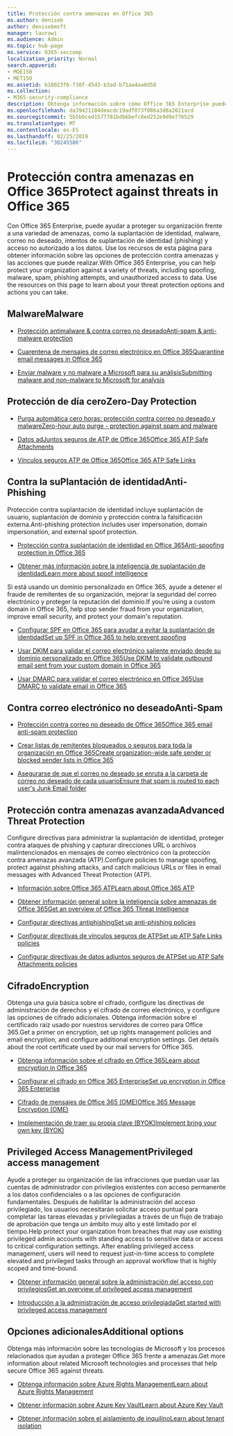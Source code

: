 ```yaml
---
title: Protección contra amenazas en Office 365
ms.author: deniseb
author: denisebmsft
manager: laurawi
ms.audience: Admin
ms.topic: hub-page
ms.service: O365-seccomp
localization_priority: Normal
search.appverid:
- MOE150
- MET150
ms.assetid: b10023f6-f30f-45d3-b3ad-b71aa4aa0d58
ms.collection:
- M365-security-compliance
description: Obtenga información sobre cómo Office 365 Enterprise puede ayudar a proteger a su organización frente a diversas amenazas, como la suplantación de identidad, malware, correo no deseado, intentos de suplantación de identidad (phishing) y acceso no autorizado a los datos.
ms.openlocfilehash: da39421184deacdc19adf073f086a3d8a2021acd
ms.sourcegitcommit: 5b5bbced1577701bdb6befc8ed252e9d9e776529
ms.translationtype: MT
ms.contentlocale: es-ES
ms.lasthandoff: 02/25/2019
ms.locfileid: "30245586"
---
```

# <a name="protect-against-threats-in-office-365"></a><span data-ttu-id="9026e-103">Protección contra amenazas en Office 365</span><span class="sxs-lookup"><span data-stu-id="9026e-103">Protect against threats in Office 365</span></span>

<span data-ttu-id="9026e-p101">Con Office 365 Enterprise, puede ayudar a proteger su organización frente a una variedad de amenazas, como la suplantación de identidad, malware, correo no deseado, intentos de suplantación de identidad (phishing) y acceso no autorizado a los datos. Use los recursos de esta página para obtener información sobre las opciones de protección contra amenazas y las acciones que puede realizar.</span><span class="sxs-lookup"><span data-stu-id="9026e-p101">With Office 365 Enterprise, you can help protect your organization against a variety of threats, including spoofing, malware, spam, phishing attempts, and unauthorized access to data. Use the resources on this page to learn about your threat protection options and actions you can take.</span></span>

## <a name="malware"></a><span data-ttu-id="9026e-106">Malware</span><span class="sxs-lookup"><span data-stu-id="9026e-106">Malware</span></span>

- [<span data-ttu-id="9026e-107">Protección antimalware &amp; contra correo no deseado</span><span class="sxs-lookup"><span data-stu-id="9026e-107">Anti-spam &amp; anti-malware protection</span></span>](anti-spam-and-anti-malware-protection.md)
    
- [<span data-ttu-id="9026e-108">Cuarentena de mensajes de correo electrónico en Office 365</span><span class="sxs-lookup"><span data-stu-id="9026e-108">Quarantine email messages in Office 365</span></span>](quarantine-email-messages.md)
    
- [<span data-ttu-id="9026e-109">Enviar malware y no malware a Microsoft para su análisis</span><span class="sxs-lookup"><span data-stu-id="9026e-109">Submitting malware and non-malware to Microsoft for analysis</span></span>](submitting-malware-and-non-malware-to-microsoft-for-analysis.md)

## <a name="zero-day-protection"></a><span data-ttu-id="9026e-110">Protección de día cero</span><span class="sxs-lookup"><span data-stu-id="9026e-110">Zero-Day Protection</span></span>

- [<span data-ttu-id="9026e-111">Purga automática cero horas: protección contra correo no deseado y malware</span><span class="sxs-lookup"><span data-stu-id="9026e-111">Zero-hour auto purge - protection against spam and malware</span></span>](zero-hour-auto-purge.md)

- [<span data-ttu-id="9026e-112">Datos adJuntos seguros de ATP de Office 365</span><span class="sxs-lookup"><span data-stu-id="9026e-112">Office 365 ATP Safe Attachments</span></span>](atp-safe-attachments.md)

- [<span data-ttu-id="9026e-113">Vínculos seguros ATP de Office 365</span><span class="sxs-lookup"><span data-stu-id="9026e-113">Office 365 ATP Safe Links</span></span>](atp-safe-links.md)

## <a name="anti-phishing"></a><span data-ttu-id="9026e-114">Contra la suPlantación de identidad</span><span class="sxs-lookup"><span data-stu-id="9026e-114">Anti-Phishing</span></span>

<span data-ttu-id="9026e-115">Protección contra suplantación de identidad incluye suplantación de usuario, suplantación de dominio y protección contra la falsificación externa.</span><span class="sxs-lookup"><span data-stu-id="9026e-115">Anti-phishing protection includes user impersonation, domain impersonation, and external spoof protection.</span></span> 

- [<span data-ttu-id="9026e-116">Protección contra suplantación de identidad en Office 365</span><span class="sxs-lookup"><span data-stu-id="9026e-116">Anti-spoofing protection in Office 365</span></span>](anti-spoofing-protection.md)

- [<span data-ttu-id="9026e-117">Obtener más información sobre la inteligencia de suplantación de identidad</span><span class="sxs-lookup"><span data-stu-id="9026e-117">Learn more about spoof intelligence</span></span>](learn-about-spoof-intelligence.md)

<span data-ttu-id="9026e-118">Si está usando un dominio personalizado en Office 365, ayude a detener el fraude de remitentes de su organización, mejorar la seguridad del correo electrónico y proteger la reputación del dominio.</span><span class="sxs-lookup"><span data-stu-id="9026e-118">If you're using a custom domain in Office 365, help stop sender fraud from your organization, improve email security, and protect your domain's reputation.</span></span>
  
- [<span data-ttu-id="9026e-119">Configurar SPF en Office 365 para ayudar a evitar la suplantación de identidad</span><span class="sxs-lookup"><span data-stu-id="9026e-119">Set up SPF in Office 365 to help prevent spoofing</span></span>](set-up-spf-in-office-365-to-help-prevent-spoofing.md)
    
- [<span data-ttu-id="9026e-120">Usar DKIM para validar el correo electrónico saliente enviado desde su dominio personalizado en Office 365</span><span class="sxs-lookup"><span data-stu-id="9026e-120">Use DKIM to validate outbound email sent from your custom domain in Office 365</span></span>](use-dkim-to-validate-outbound-email.md)
    
- [<span data-ttu-id="9026e-121">Usar DMARC para validar el correo electrónico en Office 365</span><span class="sxs-lookup"><span data-stu-id="9026e-121">Use DMARC to validate email in Office 365</span></span>](use-dmarc-to-validate-email.md)

## <a name="anti-spam"></a><span data-ttu-id="9026e-122">Contra correo electrónico no deseado</span><span class="sxs-lookup"><span data-stu-id="9026e-122">Anti-Spam</span></span>

- [<span data-ttu-id="9026e-123">Protección contra correo no deseado de Office 365</span><span class="sxs-lookup"><span data-stu-id="9026e-123">Office 365 email anti-spam protection</span></span>](anti-spam-protection.md)

- [<span data-ttu-id="9026e-124">Crear listas de remitentes bloqueados o seguros para toda la organización en Office 365</span><span class="sxs-lookup"><span data-stu-id="9026e-124">Create organization-wide safe sender or blocked sender lists in Office 365</span></span>](create-organization-wide-safe-sender-or-blocked-sender-lists-in-office-365.md)

- [<span data-ttu-id="9026e-125">Asegurarse de que el correo no deseado se enruta a la carpeta de correo no deseado de cada usuario</span><span class="sxs-lookup"><span data-stu-id="9026e-125">Ensure that spam is routed to each user's Junk Email folder</span></span>](ensure-that-spam-is-routed-to-each-user-s-junk-email-folder.md)
  
    
## <a name="advanced-threat-protection"></a><span data-ttu-id="9026e-126">Protección contra amenazas avanzada</span><span class="sxs-lookup"><span data-stu-id="9026e-126">Advanced Threat Protection</span></span>

<span data-ttu-id="9026e-127">Configure directivas para administrar la suplantación de identidad, proteger contra ataques de phishing y capturar direcciones URL o archivos malintencionados en mensajes de correo electrónico con la protección contra amenazas avanzada (ATP).</span><span class="sxs-lookup"><span data-stu-id="9026e-127">Configure policies to manage spoofing, protect against phishing attacks, and catch malicious URLs or files in email messages with Advanced Threat Protection (ATP).</span></span>
  
- [<span data-ttu-id="9026e-128">Información sobre Office 365 ATP</span><span class="sxs-lookup"><span data-stu-id="9026e-128">Learn about Office 365 ATP</span></span>](office-365-atp.md)

- [<span data-ttu-id="9026e-129">Obtener información general sobre la inteligencia sobre amenazas de Office 365</span><span class="sxs-lookup"><span data-stu-id="9026e-129">Get an overview of Office 365 Threat Intelligence</span></span>](office-365-ti.md)
    
- [<span data-ttu-id="9026e-130">Configurar directivas antiphishing</span><span class="sxs-lookup"><span data-stu-id="9026e-130">Set up anti-phishing policies</span></span>](set-up-anti-phishing-policies.md)
    
- [<span data-ttu-id="9026e-131">Configurar directivas de vínculos seguros de ATP</span><span class="sxs-lookup"><span data-stu-id="9026e-131">Set up ATP Safe Links policies</span></span>](set-up-atp-safe-links-policies.md)
    
- [<span data-ttu-id="9026e-132">Configurar directivas de datos adjuntos seguros de ATP</span><span class="sxs-lookup"><span data-stu-id="9026e-132">Set up ATP Safe Attachments policies</span></span>](set-up-atp-safe-attachments-policies.md)
    
## <a name="encryption"></a><span data-ttu-id="9026e-133">Cifrado</span><span class="sxs-lookup"><span data-stu-id="9026e-133">Encryption</span></span>

<span data-ttu-id="9026e-p102">Obtenga una guía básica sobre el cifrado, configure las directivas de administración de derechos y el cifrado de correo electrónico, y configure las opciones de cifrado adicionales. Obtenga información sobre el certificado raíz usado por nuestros servidores de correo para Office 365.</span><span class="sxs-lookup"><span data-stu-id="9026e-p102">Get a primer on encryption, set up rights management policies and email encryption, and configure additional encryption settings. Get details about the root certificate used by our mail servers for Office 365.</span></span>
  
- [<span data-ttu-id="9026e-136">Obtenga información sobre el cifrado en Office 365</span><span class="sxs-lookup"><span data-stu-id="9026e-136">Learn about encryption in Office 365</span></span>](encryption.md)
    
- [<span data-ttu-id="9026e-137">Configurar el cifrado en Office 365 Enterprise</span><span class="sxs-lookup"><span data-stu-id="9026e-137">Set up encryption in Office 365 Enterprise</span></span>](set-up-encryption.md)
    
- [<span data-ttu-id="9026e-138">Cifrado de mensajes de Office 365 (OME)</span><span class="sxs-lookup"><span data-stu-id="9026e-138">Office 365 Message Encryption (OME)</span></span>](ome.md)
    
- [<span data-ttu-id="9026e-139">Implementación de traer su propia clave (BYOK)</span><span class="sxs-lookup"><span data-stu-id="9026e-139">Implement bring your own key (BYOK)</span></span>](https://docs.microsoft.com/azure/key-vault/key-vault-hsm-protected-keys#implementing-bring-your-own-key-byok-for-azure-key-vault)
        
## <a name="privileged-access-management"></a><span data-ttu-id="9026e-140">Privileged Access Management</span><span class="sxs-lookup"><span data-stu-id="9026e-140">Privileged access management</span></span>

<span data-ttu-id="9026e-p103">Ayude a proteger su organización de las infracciones que puedan usar las cuentas de administrador con privilegios existentes con acceso permanente a los datos confidenciales o a las opciones de configuración fundamentales. Después de habilitar la administración del acceso privilegiado, los usuarios necesitarán solicitar acceso puntual para completar las tareas elevadas y privilegiadas a través de un flujo de trabajo de aprobación que tenga un ámbito muy alto y esté limitado por el tiempo.</span><span class="sxs-lookup"><span data-stu-id="9026e-p103">Help protect your organization from breaches that may use existing privileged admin accounts with standing access to sensitive data or access to critical configuration settings. After enabling privileged access management, users will need to request just-in-time access to complete elevated and privileged tasks through an approval workflow that is highly scoped and time-bound.</span></span>
  
- [<span data-ttu-id="9026e-143">Obtener información general sobre la administración del acceso con privilegios</span><span class="sxs-lookup"><span data-stu-id="9026e-143">Get an overview of privileged access management</span></span>](privileged-access-management-overview.md)
    
- [<span data-ttu-id="9026e-144">Introducción a la administración de acceso privilegiada</span><span class="sxs-lookup"><span data-stu-id="9026e-144">Get started with privileged access management</span></span>](privileged-access-management-configuration.md)

## <a name="additional-options"></a><span data-ttu-id="9026e-145">Opciones adicionales</span><span class="sxs-lookup"><span data-stu-id="9026e-145">Additional options</span></span>

<span data-ttu-id="9026e-146">Obtenga más información sobre las tecnologías de Microsoft y los procesos relacionados que ayudan a proteger Office 365 frente a amenazas.</span><span class="sxs-lookup"><span data-stu-id="9026e-146">Get more information about related Microsoft technologies and processes that help secure Office 365 against threats.</span></span>
  
- [<span data-ttu-id="9026e-147">Obtenga información sobre Azure Rights Management</span><span class="sxs-lookup"><span data-stu-id="9026e-147">Learn about Azure Rights Management</span></span>](https://docs.microsoft.com/information-protection/understand-explore/what-is-azure-rms)
    
- [<span data-ttu-id="9026e-148">Obtener información sobre Azure Key Vault</span><span class="sxs-lookup"><span data-stu-id="9026e-148">Learn about Azure Key Vault</span></span>](https://docs.microsoft.com/azure/key-vault/)
    
- [<span data-ttu-id="9026e-149">Obtener información sobre el aislamiento de inquilino</span><span class="sxs-lookup"><span data-stu-id="9026e-149">Learn about tenant isolation</span></span>](http://download.microsoft.com/download/3/F/0/3F0420A2-657B-44B6-B21E-D7BD98A94390/Tenant%20Isolation%20in%20Office%20365.pdf)
    

